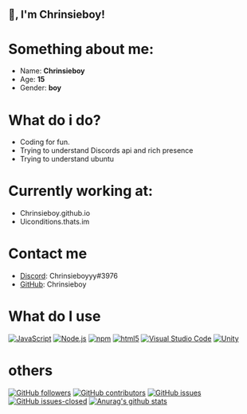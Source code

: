 ## 👋, I'm Chrinsieboy!

# Something about me:
- Name: **Chrinsieboy**
- Age: **15**
- Gender: **boy**

# What do i do?
- Coding for fun.
- Trying to understand Discords api and rich presence
- Trying to understand ubuntu

# Currently working at:
- Chrinsieboy.github.io
- Uiconditions.thats.im

# Contact me 
- [Discord](https://discord.com/): Chrinsieboyyy#3976
- [GitHub](https://github.com/): Chrinsieboy

# What do I use
[<img alt="JavaScript" src="https://img.shields.io/badge/-JavaScript-edb200?style=flat-square&logo=javascript&logoColor=white" />](https://developer.mozilla.org/en-US/docs/Web/JavaScript) [<img alt="Node.js" src="https://img.shields.io/badge/-Node.js-43853d?style=flat-square&logo=Node.js&logoColor=white" />](https://nodejs.org) [<img alt="npm" src="https://img.shields.io/badge/-NPM-CB3837?style=flat-square&logo=npm&logoColor=white" />](https://npmjs.com) [<img alt="html5" src="https://img.shields.io/badge/-HTML5-E34F26?style=flat-square&logo=html5&logoColor=white" />](https://developer.mozilla.org/en-US/docs/Web/Guide/HTML/HTML5) [<img alt="Visual Studio Code" src="https://img.shields.io/badge/-Visual Studio Code-007ACC?style=flat-square&logo=visual-studio-code&logoColor=white" />](https://code.visualstudio.com/) [![Unity](https://img.shields.io/badge/Unity-57b9d3.svg?style=flat&logo=unity)](https://unity3d.com)

# others
[![GitHub followers](https://img.shields.io/github/followers/chrinsieboy.svg?style=social&label=Follow&maxAge=2592000)](https://github.com/chrinsieboy?tab=followers)
[![GitHub contributors](https://img.shields.io/github/contributors/chrinsieboy/StrapDown.js.svg)](https://GitHub.com/chrinsieboy/StrapDown.js/graphs/contributors/)
[![GitHub issues](https://img.shields.io/github/issues/chrinsieboy/StrapDown.js.svg)](https://GitHub.com/chrinsieboy/StrapDown.js/issues/)
[![GitHub issues-closed](https://img.shields.io/github/issues-closed/chrinsieboy/StrapDown.js.svg)](https://GitHub.com/chrinsieboy/StrapDown.js/issues?q=is%3Aissue+is%3Aclosed)
[![Anurag's github stats](https://github-readme-stats.vercel.app/api?username=Chrinsieboy&theme=blue-green)](https://github.com/anuraghazra/github-readme-stats)
